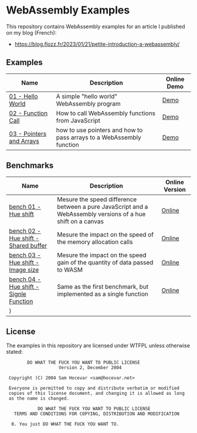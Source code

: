 # WebAssembly Examples

This repository contains WebAssembly examples for an article I published on my blog (French):

* https://blog.flozz.fr/2023/01/21/petite-introduction-a-webassembly/


## Examples

| Name                                                            | Description                                                          | Online Demo                                                                                      |
|-----------------------------------------------------------------|----------------------------------------------------------------------|--------------------------------------------------------------------------------------------------|
| [01 - Hello World](./01%20-%20Hello%20World/)                   | A simple "hello world" WebAssembly program                           | [Demo](https://flozz.github.io/webassembly-examples/01%20-%20Hello%20World/build/hello.html)     |
| [02 - Function Call](./02%20-%20Function%20Call/)               | How to call WebAssembly functions from JavaScript                    | [Demo](https://flozz.github.io/webassembly-examples/02%20-%20Function%20Call/index.html)         |
| [03 - Pointers and Arrays](./03%20-%20Pointers%20and%20Arrays/) | how to use pointers and how to pass arrays to a WebAssembly function | [Demo](https://flozz.github.io/webassembly-examples/03%20-%20Pointers%20and%20Arrays/index.html) |


## Benchmarks

| Name                                                                                               | Description                                                                                                 | Online Version                                                                                                         |
|----------------------------------------------------------------------------------------------------|-------------------------------------------------------------------------------------------------------------|------------------------------------------------------------------------------------------------------------------------|
| [bench 01 - Hue shift](./bench%2001%20-%20Hue%20shift/)                                            | Mesure the speed difference between a pure JavaScript and a WebAssembly versions of a hue shift on a canvas | [Online](https://flozz.github.io/webassembly-examples/bench%2001%20-%20Hue%20shift/index.html)                         |
| [bench 02 - Hue shift - Shared buffer](./bench%2002%20-%20Hue%20shift%20-%20Shared%20buffer/)      | Mesure the impact on the speed of the memory allocation calls                                               | [Online](https://flozz.github.io/webassembly-examples/bench%2002%20-%20Hue%20shift%20-%20Shared%20buffer/index.html)   |
| [bench 03 - Hue shift - Image size](./bench%2003%20-%20Hue%20shift%20-%20Image%20size/)            | Mesure the impact on the speed gain of the quantity of data passed to WASM                                  | [Online](https://flozz.github.io/webassembly-examples/bench%2003%20-%20Hue%20shift%20-%20Image%20size/index.html)      |
| [bench 04 - Hue shift - Signle Function](./bench%2003%20-%20Hue%20shift%20-%20Image%20size/)       | Same as the first benchmark, but implemented as a single function                                           | [Online](https://flozz.github.io/webassembly-examples/bench%2001%20-%20Hue%20shift%20-%20Single%20Function/index.html) |
)    |

## License

The examples in this repository are licensed under WTFPL unless otherwise stated:

```
        DO WHAT THE FUCK YOU WANT TO PUBLIC LICENSE
                    Version 2, December 2004

 Copyright (C) 2004 Sam Hocevar <sam@hocevar.net>

 Everyone is permitted to copy and distribute verbatim or modified
 copies of this license document, and changing it is allowed as long
 as the name is changed.

            DO WHAT THE FUCK YOU WANT TO PUBLIC LICENSE
   TERMS AND CONDITIONS FOR COPYING, DISTRIBUTION AND MODIFICATION

  0. You just DO WHAT THE FUCK YOU WANT TO.
```
